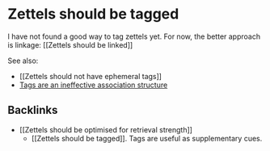 # Zettels should be tagged
I have not found a good way to tag zettels yet. For now, the better approach is linkage: [[Zettels should be linked]]

See also:
* [[Zettels should not have ephemeral tags]]
* [Tags are an ineffective association structure](https://notes.andymatuschak.org/Tags_are_an_ineffective_association_structure)

## Backlinks
* [[Zettels should be optimised for retrieval strength]]
	* [[Zettels should be tagged]]. Tags are useful as supplementary cues.

<!-- #evergreen #writing -->

<!-- {BearID:4BC53A67-E095-4CC2-A62E-EC2062BC26FA-44697-0000BFABE5D25ED8} -->
